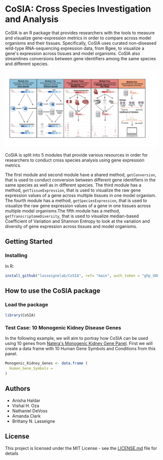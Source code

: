 # CoSIA: **C**r**o**ss **S**pecies **I**nvestigation and **A**nalysis

CoSIA is an R package that provides researchers with the tools to measure and visualize gene-expression metrics in order to compare across model organisms and their tissues. Specifically, CoSIA uses curated non-diseased wild-type RNA-sequencing expression data, from Bgee, to visualize a gene's expression across tissues and model organisms. CoSIA also streamlines conversions between gene identifiers among the same species and different species.

<img src="images/CoSIA_Workflow.png" alt="Figure 1. CoSIA_Workflow" width="705"/>

CoSIA is split into 5 modules that provide various resources in order for researchers to conduct cross species analysis using gene expression metrics.

The first module and second module have a shared method, `getConversion`, that is used to conduct conversion between different gene identifiers in the same species as well as in different species. The third module has a method, `getTissueExpression`, that is used to visualize the raw gene expression values of a gene across multiple tissues in one model organism. The fourth module has a method, `getSpeciesExpression`, that is used to visualize the raw gene expression values of a gene in one tissues across multiple model organisms.The fifth module has a method, `getTranscriptomeDiversity`, that is used to visualize median-based Coefficient of Variation and Shannon Entropy to look at the variation and diversity of gene expression across tissues and model organisms.

## Getting Started

### Installing

In R:

``` r
install_github("lasseignelab/CoSIA", ref= "main", auth_token = "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")
```

## How to use the CoSIA package

### Load the package

``` r
library(CoSIA)
```

### Test Case: 10 Monogenic Kidney Disease Genes

In the following example, we will aim to portray how CoSIA can be used using 10 genes from [Natera's Monogenic Kidney Gene Panel](https://www.natera.com/resource-library/renasight/385-genes-associated-with-monogenic-disorders-linked-to-kidney-disease). First we will create a data frame with 10 Human Gene Symbols and Conditions from this panel.

``` r
Monogenic_Kidney_Genes <- data.frame (
  Human_Gene_Symbols = 
)
```

## Authors

-   Anisha Haldar
-   Vishal H. Oza
-   Nathaniel DeVoss
-   Amanda Clark
-   Brittany N. Lasseigne

## License

This project is licensed under the MIT License - see the [LICENSE.md](LICENSE.md) file for details
